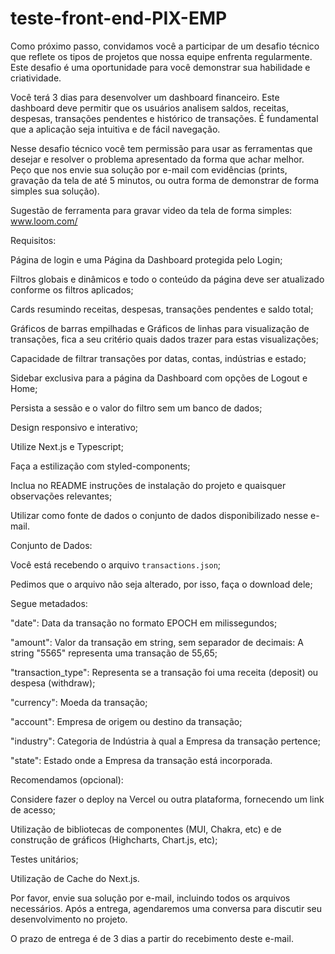# teste-front-end-PIX-EMP


Como próximo passo, convidamos você a participar de um desafio técnico que reflete os tipos de projetos que nossa equipe enfrenta regularmente. Este desafio é uma oportunidade para você demonstrar sua habilidade e criatividade.

Você terá 3 dias para desenvolver um dashboard financeiro. Este dashboard deve permitir que os usuários analisem saldos, receitas, despesas, transações pendentes e histórico de transações. É fundamental que a aplicação seja intuitiva e de fácil navegação.

Nesse desafio técnico você tem permissão para usar as ferramentas que desejar e resolver o problema apresentado da forma que achar melhor. Peço que nos envie sua solução por e-mail com evidências (prints, gravação da tela de até 5 minutos, ou outra forma de demonstrar de forma simples sua solução). 

Sugestão de ferramenta para gravar video da tela de forma simples: www.loom.com/

Requisitos:

Página de login e uma Página da Dashboard protegida pelo Login;

Filtros globais e dinâmicos e todo o conteúdo da página deve ser atualizado conforme os filtros aplicados;

Cards resumindo receitas, despesas, transações pendentes e saldo total;

Gráficos de barras empilhadas e Gráficos de linhas para visualização de transações, fica a seu critério quais dados trazer para estas visualizações;

Capacidade de filtrar transações por datas, contas, indústrias e estado;

Sidebar exclusiva para a página da Dashboard com opções de Logout e Home;

Persista a sessão e o valor do filtro sem um banco de dados;

Design responsivo e interativo;

Utilize Next.js e Typescript;

Faça a estilização com styled-components;

Inclua no README instruções de instalação do projeto e quaisquer observações relevantes;

Utilizar como fonte de dados o conjunto de dados disponibilizado nesse e-mail.

 

Conjunto de Dados:

Você está recebendo o arquivo `transactions.json`;

Pedimos que o arquivo não seja alterado, por isso, faça o download dele;

Segue metadados:

"date": Data da transação no formato EPOCH em milissegundos;

"amount": Valor da transação em string, sem separador de decimais: A string "5565" representa uma transação de 55,65;

"transaction_type": Representa se a transação foi uma receita (deposit) ou despesa (withdraw);

"currency": Moeda da transação;

"account": Empresa de origem ou destino da transação;

"industry": Categoria de Indústria à qual a Empresa da transação pertence;

"state": Estado onde a Empresa da transação está incorporada.

Recomendamos (opcional):

Considere fazer o deploy na Vercel ou outra plataforma, fornecendo um link de acesso;

Utilização de bibliotecas de componentes (MUI, Chakra, etc) e de construção de gráficos (Highcharts, Chart.js, etc);

Testes unitários;

Utilização de Cache do Next.js.

Por favor, envie sua solução por e-mail, incluindo todos os arquivos necessários. Após a entrega, agendaremos uma conversa para discutir seu desenvolvimento no projeto.

O prazo de entrega é de 3 dias a partir do recebimento deste e-mail.
